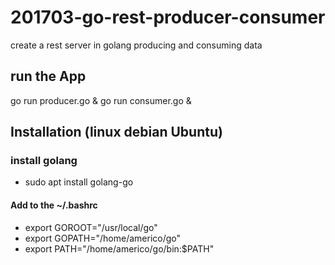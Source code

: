 # 201703-go-rest-producer-consumer
create a rest server in golang producing and consuming data

## run the App
go run producer.go &
go run consumer.go &

## Installation (linux debian Ubuntu)

### install golang
- sudo apt install golang-go

#### Add to the ~/.bashrc
- export GOROOT="/usr/local/go"
- export GOPATH="/home/americo/go"
- export PATH="/home/americo/go/bin:$PATH"
